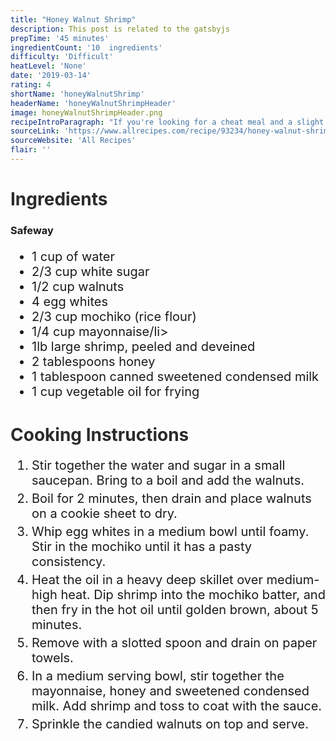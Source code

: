 ```yaml
---
title: "Honey Walnut Shrimp"
description: This post is related to the gatsbyjs
prepTime: '45 minutes'
ingredientCount: '10  ingredients'
difficulty: 'Difficult'
heatLevel: 'None'
date: '2019-03-14'
rating: 4
shortName: 'honeyWalnutShrimp'
headerName: 'honeyWalnutShrimpHeader'
image: honeyWalnutShrimpHeader.png
recipeIntroParagraph: "If you're looking for a cheat meal and a slight cooking challenge, this is the one for you. This great-tasting honey walnut shrimp clocks in with these per-serving nutrition stats (this recipe makes 4 servings): 605 calories; 26.3g fat; 68g carbohydrates; 26.1 g protein; 179mg cholesterol; 340mg sodium. Sheesh. Making this meal honestly wasn't too difficult, but frying the shrimp caused some problems. I'm a novice cook of course, and I hadn't fried anything on a stove top before. I placed each shrimp in the oil immediately after coating them with the eggwhite and rice flour batter, which made flipping the shrimp difficult once one side was fried. A better idea would have been to coat all the shrimp with the batter, then place them all in the frying pan at once so that they fried evenly at the same time. Nevertheless, they tasted great and went well with some plain white rice."
sourceLink: 'https://www.allrecipes.com/recipe/93234/honey-walnut-shrimp/?internalSource=staff%20pick&referringId=430&referringContentType=Recipe%20Hub'
sourceWebsite: 'All Recipes'
flair: ''
---
```

<h1 style="color: #2B2B2B;">Ingredients</h1>

<h3>Safeway</h3>
<ul style="font-size: 20px;">
    <li>1 cup of water</li>
    <li>2/3 cup white sugar</li>
    <li>1/2 cup walnuts</li>
    <li>4 egg whites</li>
    <li>2/3 cup mochiko (rice flour)</li>
    <li>1/4 cup mayonnaise/li>
    <li>1lb large shrimp, peeled and deveined</li>
    <li>2 tablespoons honey</li>
    <li>1 tablespoon canned sweetened condensed milk</li>
    <li>1 cup vegetable oil for frying</li>
</ul>

<h1 style="color: #2B2B2B; margin-top: 40px;">Cooking Instructions</h1>
<ol style="font-size: 20px" className="cookingInstructionsOL">
    <li style="margin: 5px 0;">Stir together the water and sugar in a small saucepan. Bring to a boil and add the walnuts.</li>
    <li style="margin: 5px 0;">Boil for 2 minutes, then drain and place walnuts on a cookie sheet to dry.</li>
    <li style="margin: 5px 0;">Whip egg whites in a medium bowl until foamy. Stir in the mochiko until it has a pasty consistency.</li>
    <li style="margin: 5px 0;">Heat the oil in a heavy deep skillet over medium-high heat. Dip shrimp into the mochiko batter, and then fry in the hot oil until golden brown, about 5 minutes.</li>
    <li style="margin: 5px 0;">Remove with a slotted spoon and drain on paper towels.</li>
    <li style="margin: 5px 0;">In a medium serving bowl, stir together the mayonnaise, honey and sweetened condensed milk. Add shrimp and toss to coat with the sauce.</li>
    <li style="margin: 5px 0;">Sprinkle the candied walnuts on top and serve.</li>
</ol>